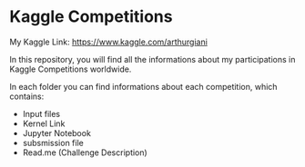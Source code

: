 # Kaggle Competitions

My Kaggle Link: https://www.kaggle.com/arthurgiani

In this repository, you will find all the informations about my participations in Kaggle Competitions worldwide.

In each folder you can find informations about each competition, which contains:

- Input files
- Kernel Link
- Jupyter Notebook
- subsmission file
- Read.me (Challenge Description)
